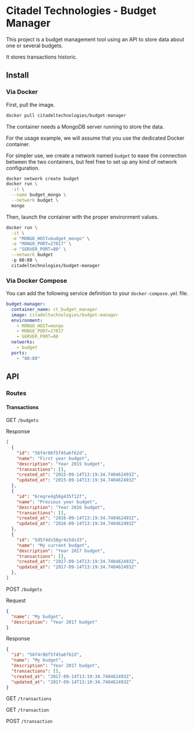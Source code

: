 Citadel Technologies - Budget Manager
=====================================

This project is a budget management tool using an API to store data about one or several budgets.

It stores transactions historic.

Install
-------

### Via Docker

First, pull the image.

```sh
docker pull citadeltechnologies/budget-manager
```

The container needs a MongoDB server running to store the data.

For the usage example, we will assume that you use the dedicated Docker container.

For simpler use, we create a network named ```budget``` to ease the connection between the two containers, but feel free to set up any kind of network configuration.

```sh
docker network create budget
docker run \
  -it \
  --name budget_mongo \
  --network budget \
  mongo
```

Then, launch the container with the proper environment values.

```sh
docker run \
  -it \
  -e "MONGO_HOST=budget_mongo" \
  -e "MONGO_PORT=27017" \
  -e "SERVER_PORT=80" \
  --network budget
  -p 80:80 \
  citadeltechnologies/budget-manager
```

### Via Docker Compose

You can add the following service definition to your ```docker-compose.yml``` file.

```yml
budget-manager:
  container_name: ct_budget_manager
  image: citadeltechnologies/budget-manager
  environment:
    - MONGO_HOST=mongo
    - MONGO_PORT=27017
    - SERVER_PORT=80
  networks:
    - budget
  ports:
    - "80:80"
```

API
-----

### Routes

#### Transactions

GET ```/budgets```

Response
```json
[
  {
    "id": "56f4r86f5f45a6f62d",
    "name": "First year budget",
    "description": "Year 2015 budget",
    "transactions": [],
    "created_at": "2015-09-14T13:19:34.740462493Z",
    "updated_at": "2015-09-14T13:19:34.740462493Z"
  },
  {
    "id": "6regre4g56g435f12f",
    "name": "Previous year budget",
    "description": "Year 2016 budget",
    "transactions": [],
    "created_at": "2016-09-14T13:19:34.740462493Z",
    "updated_at": "2016-09-14T13:19:34.740462493Z"
  },
  {
    "id": "5d5f4ds58gr4s5ds33",
    "name": "My current budget",
    "description": "Year 2017 budget",
    "transactions": [],
    "created_at": "2017-09-14T13:19:34.740462493Z",
    "updated_at": "2017-09-14T13:19:34.740462493Z"
  },
]
```

POST ```/budgets```

Request
```json
{
  "name": "My budget",
  "description": "Year 2017 budget"
}
```

Response
```json
{
  "id": "56f4r86f5f45a6f62d",
  "name": "My budget",
  "description": "Year 2017 budget",
  "transactions": [],
  "created_at": "2017-09-14T13:19:34.740462493Z",
  "updated_at": "2017-09-14T13:19:34.740462493Z"
}
```

GET ```/transactions```

GET ```/transaction```

POST ```/transaction```
